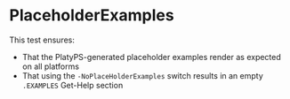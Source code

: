# PlaceholderExamples

This test ensures:

- That the PlatyPS-generated placeholder examples render as expected on all platforms
- That using the `-NoPlaceHolderExamples` switch results in an empty `.EXAMPLES` Get-Help section

